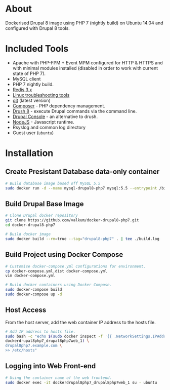 # About

Dockerised Drupal 8 image using PHP 7 (nightly build) on Ubuntu 14.04 and configured with Drupal 8 tools.

# Included Tools

- Apache with PHP-FPM + Event MPM configured for HTTP & HTTPS and with minimal modules installed (disabled in order to work with current state of PHP 7).
- MySQL client
- PHP 7 nightly build.
- [Redis 3.x](http://redis.io/)
- [Linux troubleshooting tools](http://www.linuxjournal.com/magazine/hack-and-linux-troubleshooting-part-i-high-load)
- [git](http://git-scm.com/) (latest version)
- [Composer](https://getcomposer.org/) - PHP dependency management.
- [Drush 8](https://github.com/drush-ops/drush) - execute Drupal commands via the command line.
- [Drupal Console](https://www.drupal.org/project/console) - an alternative to drush.
- [NodeJS](https://nodejs.org/) - Javascript runtime.
- Rsyslog and common log directory
- Guest user (`ubuntu`)

# Installation

## Create Presistant Database data-only container

```bash
# Build database image based off MySQL 5.5
sudo docker run -d --name mysql-drupal8-php7 mysql:5.5 --entrypoint /bin/echo MySQL data-only container for Drupal 8 PHP 7 MySQL
```

## Build Drupal Base Image

```bash
# Clone Drupal docker repository
git clone https://github.com/valkum/docker-drupal8-php7.git
cd docker-drupal8-php7

# Build docker image
sudo docker build --rm=true --tag="drupal8-php7" . | tee ./build.log
```

## Build Project using Docker Compose

```bash
# Customise docker-compose.yml configurations for environment.
cp docker-compose.yml.dist docker-compose.yml
vim docker-compose.yml

# Build docker containers using Docker Compose.
sudo docker-compose build
sudo docker-compose up -d
```

## Host Access

From the host server, add the web container IP address to the hosts file.

```bash
# Add IP address to hosts file.
sudo bash -c "echo $(sudo docker inspect -f '{{ .NetworkSettings.IPAddress }}' \
dockerdrupal8php7_drupal8php7web_1) \
drupal8php7.example.com \
>> /etc/hosts"
```

## Logging into Web Front-end

```bash
# Using the container name of the web frontend.
sudo docker exec -it dockerdrupal8php7_drupal8php7web_1 su - ubuntu
```
